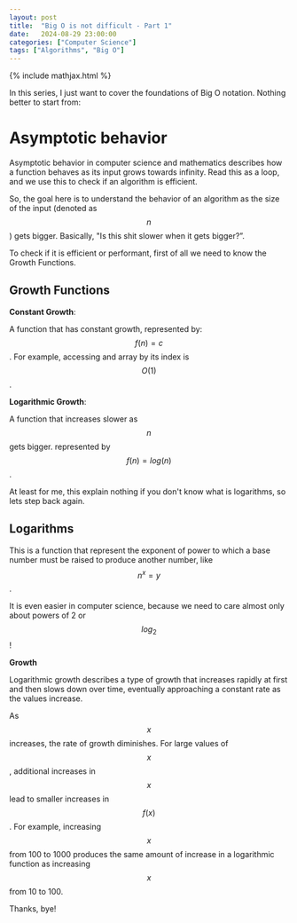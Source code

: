 ```yaml
---
layout: post
title:  "Big O is not difficult - Part 1"
date:   2024-08-29 23:00:00
categories: ["Computer Science"]
tags: ["Algorithms", "Big O"]
---
```


{% include mathjax.html %}

In this series, I just want to cover the foundations of Big O notation. Nothing better to start from: 

# Asymptotic behavior

Asymptotic behavior in computer science and mathematics describes how a function behaves as its input grows towards infinity. 
Read this as a loop, and we use this to check if an algorithm is efficient. 

So, the goal here is to understand the behavior of an algorithm as the size of the input (denoted as $$n$$) gets bigger. 
Basically, "Is this shit slower when it gets bigger?”.

To check if it is efficient or performant, first of all we need to know the Growth Functions.

## Growth Functions

**Constant Growth**: 

A function that has constant growth, represented by: $$f(n) = c$$. For example, accessing and array by its index is $$O(1)$$.

**Logarithmic Growth**: 

A function that increases slower as $$n$$ gets bigger. represented by $$f(n) = log(n)$$. 

At least for me, this explain nothing if you don't know what is logarithms, so lets step back again. 

## Logarithms

This is a function that represent the exponent of power to which a base number must be raised to produce another number, like $$n^x=y$$. 

It is even easier in computer science, because we need to care almost only about powers of 2 or $$log_2$$! 

**Growth**

Logarithmic growth describes a type of growth that increases rapidly at first and then slows down over time, 
eventually approaching a constant rate as the values increase.

As $$x$$ increases, the rate of growth diminishes. For large values of $$x$$, additional increases in 
$$x$$ lead to smaller increases in $$f(x)$$. For example, increasing $$x$$ from 100 to 1000 produces 
the same amount of increase in a logarithmic function as increasing $$x$$from 10 to 100.

Thanks, bye!
